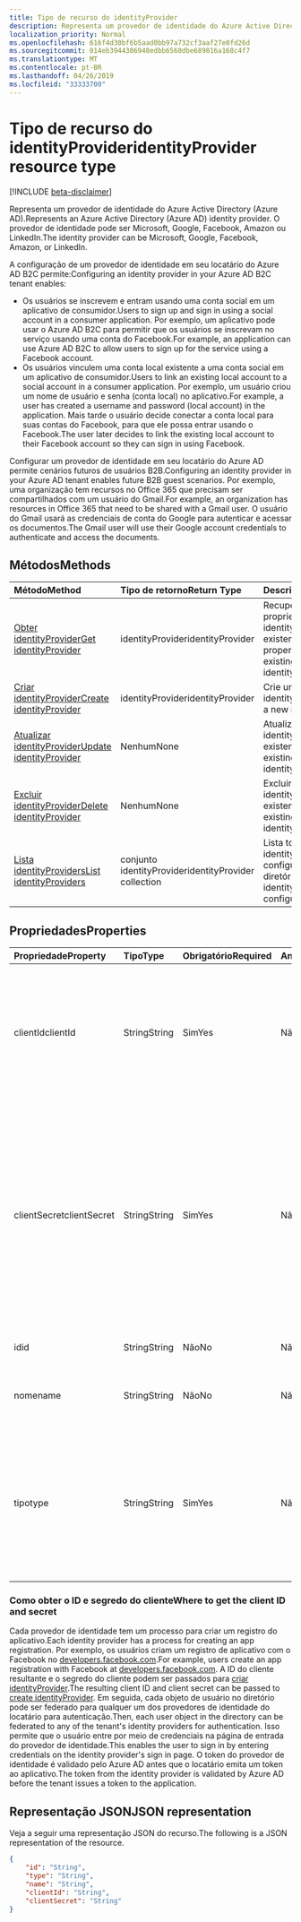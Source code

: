 ```yaml
---
title: Tipo de recurso do identityProvider
description: Representa um provedor de identidade do Azure Active Directory (Azure AD). O provedor de identidade pode ser Microsoft, Google, Facebook, Amazon ou LinkedIn.
localization_priority: Normal
ms.openlocfilehash: 616f4d30bf6b5aad0bb97a732cf3aaf27e0fd26d
ms.sourcegitcommit: 014eb3944306948edbb6560dbe689816a168c4f7
ms.translationtype: MT
ms.contentlocale: pt-BR
ms.lasthandoff: 04/26/2019
ms.locfileid: "33333700"
---
```

# <a name="identityprovider-resource-type"></a><span data-ttu-id="1f098-104">Tipo de recurso do identityProvider</span><span class="sxs-lookup"><span data-stu-id="1f098-104">identityProvider resource type</span></span>

[!INCLUDE [beta-disclaimer](../../includes/beta-disclaimer.md)]

<span data-ttu-id="1f098-105">Representa um provedor de identidade do Azure Active Directory (Azure AD).</span><span class="sxs-lookup"><span data-stu-id="1f098-105">Represents an Azure Active Directory (Azure AD) identity provider.</span></span> <span data-ttu-id="1f098-106">O provedor de identidade pode ser Microsoft, Google, Facebook, Amazon ou LinkedIn.</span><span class="sxs-lookup"><span data-stu-id="1f098-106">The identity provider can be Microsoft, Google, Facebook, Amazon, or LinkedIn.</span></span>

<span data-ttu-id="1f098-107">A configuração de um provedor de identidade em seu locatário do Azure AD B2C permite:</span><span class="sxs-lookup"><span data-stu-id="1f098-107">Configuring an identity provider in your Azure AD B2C tenant enables:</span></span>

* <span data-ttu-id="1f098-108">Os usuários se inscrevem e entram usando uma conta social em um aplicativo de consumidor.</span><span class="sxs-lookup"><span data-stu-id="1f098-108">Users to sign up and sign in using a social account in a consumer application.</span></span> <span data-ttu-id="1f098-109">Por exemplo, um aplicativo pode usar o Azure AD B2C para permitir que os usuários se inscrevam no serviço usando uma conta do Facebook.</span><span class="sxs-lookup"><span data-stu-id="1f098-109">For example, an application can use Azure AD B2C to allow users to sign up for the service using a Facebook account.</span></span>
* <span data-ttu-id="1f098-110">Os usuários vinculem uma conta local existente a uma conta social em um aplicativo de consumidor.</span><span class="sxs-lookup"><span data-stu-id="1f098-110">Users to link an existing local account to a social account in a consumer application.</span></span> <span data-ttu-id="1f098-111">Por exemplo, um usuário criou um nome de usuário e senha (conta local) no aplicativo.</span><span class="sxs-lookup"><span data-stu-id="1f098-111">For example, a user has created a username and password (local account) in the application.</span></span> <span data-ttu-id="1f098-112">Mais tarde o usuário decide conectar a conta local para suas contas do Facebook, para que ele possa entrar usando o Facebook.</span><span class="sxs-lookup"><span data-stu-id="1f098-112">The user later decides to link the existing local account to their Facebook account so they can sign in using Facebook.</span></span>

<span data-ttu-id="1f098-113">Configurar um provedor de identidade em seu locatário do Azure AD permite cenários futuros de usuários B2B.</span><span class="sxs-lookup"><span data-stu-id="1f098-113">Configuring an identity provider in your Azure AD tenant enables future B2B guest scenarios.</span></span> <span data-ttu-id="1f098-114">Por exemplo, uma organização tem recursos no Office 365 que precisam ser compartilhados com um usuário do Gmail.</span><span class="sxs-lookup"><span data-stu-id="1f098-114">For example, an organization has resources in Office 365 that need to be shared with a Gmail user.</span></span> <span data-ttu-id="1f098-115">O usuário do Gmail usará as credenciais de conta do Google para autenticar e acessar os documentos.</span><span class="sxs-lookup"><span data-stu-id="1f098-115">The Gmail user will use their Google account credentials to authenticate and access the documents.</span></span>

## <a name="methods"></a><span data-ttu-id="1f098-116">Métodos</span><span class="sxs-lookup"><span data-stu-id="1f098-116">Methods</span></span>

| <span data-ttu-id="1f098-117">Método</span><span class="sxs-lookup"><span data-stu-id="1f098-117">Method</span></span>       | <span data-ttu-id="1f098-118">Tipo de retorno</span><span class="sxs-lookup"><span data-stu-id="1f098-118">Return Type</span></span>  |<span data-ttu-id="1f098-119">Descrição</span><span class="sxs-lookup"><span data-stu-id="1f098-119">Description</span></span>|
|:---------------|:--------|:----------|
|[<span data-ttu-id="1f098-120">Obter identityProvider</span><span class="sxs-lookup"><span data-stu-id="1f098-120">Get identityProvider</span></span>](../api/identityprovider-get.md) |<span data-ttu-id="1f098-121">identityProvider</span><span class="sxs-lookup"><span data-stu-id="1f098-121">identityProvider</span></span>|<span data-ttu-id="1f098-122">Recuperar as propriedades de um identityProvider existente.</span><span class="sxs-lookup"><span data-stu-id="1f098-122">Read properties of an existing identityProvider.</span></span>|
|[<span data-ttu-id="1f098-123">Criar identityProvider</span><span class="sxs-lookup"><span data-stu-id="1f098-123">Create identityProvider</span></span>](../api/identityprovider-post-identityproviders.md)|<span data-ttu-id="1f098-124">identityProvider</span><span class="sxs-lookup"><span data-stu-id="1f098-124">identityProvider</span></span>|<span data-ttu-id="1f098-125">Crie um novo identityProvider.</span><span class="sxs-lookup"><span data-stu-id="1f098-125">Create a new identityProvider.</span></span>|
|[<span data-ttu-id="1f098-126">Atualizar identityProvider</span><span class="sxs-lookup"><span data-stu-id="1f098-126">Update identityProvider</span></span>](../api/identityprovider-update.md)|<span data-ttu-id="1f098-127">Nenhum</span><span class="sxs-lookup"><span data-stu-id="1f098-127">None</span></span>|<span data-ttu-id="1f098-128">Atualize um identityProvider existente.</span><span class="sxs-lookup"><span data-stu-id="1f098-128">Update an existing identityProvider.</span></span>|
|[<span data-ttu-id="1f098-129">Excluir identityProvider</span><span class="sxs-lookup"><span data-stu-id="1f098-129">Delete identityProvider</span></span>](../api/identityprovider-delete.md)|<span data-ttu-id="1f098-130">Nenhum</span><span class="sxs-lookup"><span data-stu-id="1f098-130">None</span></span>|<span data-ttu-id="1f098-131">Excluir o identityProvider existente.</span><span class="sxs-lookup"><span data-stu-id="1f098-131">Delete an existing identityProvider.</span></span>|
|[<span data-ttu-id="1f098-132">Lista identityProviders</span><span class="sxs-lookup"><span data-stu-id="1f098-132">List identityProviders</span></span>](../api/identityprovider-list.md)|<span data-ttu-id="1f098-133">conjunto identityProvider</span><span class="sxs-lookup"><span data-stu-id="1f098-133">identityProvider collection</span></span>|<span data-ttu-id="1f098-134">Lista todos os identityProviders configurados do diretório.</span><span class="sxs-lookup"><span data-stu-id="1f098-134">List all identityProviders configured in a tenant.</span></span>|

## <a name="properties"></a><span data-ttu-id="1f098-135">Propriedades</span><span class="sxs-lookup"><span data-stu-id="1f098-135">Properties</span></span>

|<span data-ttu-id="1f098-136">Propriedade</span><span class="sxs-lookup"><span data-stu-id="1f098-136">Property</span></span>|<span data-ttu-id="1f098-137">Tipo</span><span class="sxs-lookup"><span data-stu-id="1f098-137">Type</span></span>|<span data-ttu-id="1f098-138">Obrigatório</span><span class="sxs-lookup"><span data-stu-id="1f098-138">Required</span></span>|<span data-ttu-id="1f098-139">Anulável</span><span class="sxs-lookup"><span data-stu-id="1f098-139">Nullable</span></span>|<span data-ttu-id="1f098-140">Descrição</span><span class="sxs-lookup"><span data-stu-id="1f098-140">Description</span></span>|
|:---------------|:--------|:--------|:--------|:----------|
|<span data-ttu-id="1f098-141">clientId</span><span class="sxs-lookup"><span data-stu-id="1f098-141">clientId</span></span>|<span data-ttu-id="1f098-142">String</span><span class="sxs-lookup"><span data-stu-id="1f098-142">String</span></span>|<span data-ttu-id="1f098-143">Sim</span><span class="sxs-lookup"><span data-stu-id="1f098-143">Yes</span></span>|<span data-ttu-id="1f098-144">Não</span><span class="sxs-lookup"><span data-stu-id="1f098-144">No</span></span>|<span data-ttu-id="1f098-145">ID do cliente para o aplicativo.</span><span class="sxs-lookup"><span data-stu-id="1f098-145">The client ID for the application.</span></span> <span data-ttu-id="1f098-146">Esta é a ID do cliente obtida ao registrar o aplicativo com o provedor de identidade.</span><span class="sxs-lookup"><span data-stu-id="1f098-146">This is the client ID obtained when registering the application with the identity provider.</span></span>|
|<span data-ttu-id="1f098-147">clientSecret</span><span class="sxs-lookup"><span data-stu-id="1f098-147">clientSecret</span></span>|<span data-ttu-id="1f098-148">String</span><span class="sxs-lookup"><span data-stu-id="1f098-148">String</span></span>|<span data-ttu-id="1f098-149">Sim</span><span class="sxs-lookup"><span data-stu-id="1f098-149">Yes</span></span>|<span data-ttu-id="1f098-150">Não</span><span class="sxs-lookup"><span data-stu-id="1f098-150">No</span></span>|<span data-ttu-id="1f098-151">O segredo do cliente para o aplicativo.</span><span class="sxs-lookup"><span data-stu-id="1f098-151">The client secret for the application.</span></span> <span data-ttu-id="1f098-152">Este é o segredo do cliente obtido ao registrar o aplicativo com o provedor de identidade.</span><span class="sxs-lookup"><span data-stu-id="1f098-152">This is the client secret obtained when registering the application with the identity provider.</span></span> <span data-ttu-id="1f098-153">Isso é somente para gravar.</span><span class="sxs-lookup"><span data-stu-id="1f098-153">This is write-only.</span></span> <span data-ttu-id="1f098-154">Uma operação de leitura retornará "\*\*\*\*".</span><span class="sxs-lookup"><span data-stu-id="1f098-154">A read operation will return "\*\*\*\*".</span></span>|
|<span data-ttu-id="1f098-155">id</span><span class="sxs-lookup"><span data-stu-id="1f098-155">id</span></span>|<span data-ttu-id="1f098-156">String</span><span class="sxs-lookup"><span data-stu-id="1f098-156">String</span></span>|<span data-ttu-id="1f098-157">Não</span><span class="sxs-lookup"><span data-stu-id="1f098-157">No</span></span>|<span data-ttu-id="1f098-158">Não</span><span class="sxs-lookup"><span data-stu-id="1f098-158">No</span></span>|<span data-ttu-id="1f098-159">O ID do provedor de identidade.</span><span class="sxs-lookup"><span data-stu-id="1f098-159">The ID of the identity provider.</span></span>|
|<span data-ttu-id="1f098-160">nome</span><span class="sxs-lookup"><span data-stu-id="1f098-160">name</span></span>|<span data-ttu-id="1f098-161">String</span><span class="sxs-lookup"><span data-stu-id="1f098-161">String</span></span>|<span data-ttu-id="1f098-162">Não</span><span class="sxs-lookup"><span data-stu-id="1f098-162">No</span></span>|<span data-ttu-id="1f098-163">Não</span><span class="sxs-lookup"><span data-stu-id="1f098-163">No</span></span>|<span data-ttu-id="1f098-164">O nome de exibição exclusivo do provedor de identidade.</span><span class="sxs-lookup"><span data-stu-id="1f098-164">The display name of the identity provider.</span></span>|
|<span data-ttu-id="1f098-165">tipo</span><span class="sxs-lookup"><span data-stu-id="1f098-165">type</span></span>|<span data-ttu-id="1f098-166">String</span><span class="sxs-lookup"><span data-stu-id="1f098-166">String</span></span>|<span data-ttu-id="1f098-167">Sim</span><span class="sxs-lookup"><span data-stu-id="1f098-167">Yes</span></span>|<span data-ttu-id="1f098-168">Não</span><span class="sxs-lookup"><span data-stu-id="1f098-168">No</span></span>|<span data-ttu-id="1f098-169">A identidade do provedor de identidade.</span><span class="sxs-lookup"><span data-stu-id="1f098-169">The identity provider type.</span></span> <span data-ttu-id="1f098-170">Deve ser um dos seguintes valores:</span><span class="sxs-lookup"><span data-stu-id="1f098-170">It must be one of the following values:</span></span> <ul><li/><span data-ttu-id="1f098-171">Microsoft</span><span class="sxs-lookup"><span data-stu-id="1f098-171">Microsoft</span></span><li/><span data-ttu-id="1f098-172">Google</span><span class="sxs-lookup"><span data-stu-id="1f098-172">Google</span></span><li/><span data-ttu-id="1f098-173">Amazon</span><span class="sxs-lookup"><span data-stu-id="1f098-173">Amazon</span></span><li/><span data-ttu-id="1f098-174">LinkedIn</span><span class="sxs-lookup"><span data-stu-id="1f098-174">LinkedIn</span></span><li/><span data-ttu-id="1f098-175">Facebook</span><span class="sxs-lookup"><span data-stu-id="1f098-175">Facebook</span></span></ul>|

### <a name="where-to-get-the-client-id-and-secret"></a><span data-ttu-id="1f098-176">Como obter o ID e segredo do cliente</span><span class="sxs-lookup"><span data-stu-id="1f098-176">Where to get the client ID and secret</span></span>

<span data-ttu-id="1f098-177">Cada provedor de identidade tem um processo para criar um registro do aplicativo.</span><span class="sxs-lookup"><span data-stu-id="1f098-177">Each identity provider has a process for creating an app registration.</span></span> <span data-ttu-id="1f098-178">Por exemplo, os usuários criam um registro de aplicativo com o Facebook no [developers.facebook.com](https://developers.facebook.com/).</span><span class="sxs-lookup"><span data-stu-id="1f098-178">For example, users create an app registration with Facebook at [developers.facebook.com](https://developers.facebook.com/).</span></span> <span data-ttu-id="1f098-179">A ID do cliente resultante e o segredo do cliente podem ser passados para [criar identityProvider](../api/identityprovider-post-identityproviders.md).</span><span class="sxs-lookup"><span data-stu-id="1f098-179">The resulting client ID and client secret can be passed to [create identityProvider](../api/identityprovider-post-identityproviders.md).</span></span> <span data-ttu-id="1f098-180">Em seguida, cada objeto de usuário no diretório pode ser federado para qualquer um dos provedores de identidade do locatário para autenticação.</span><span class="sxs-lookup"><span data-stu-id="1f098-180">Then, each user object in the directory can be federated to any of the tenant's identity providers for authentication.</span></span> <span data-ttu-id="1f098-181">Isso permite que o usuário entre por meio de credenciais na página de entrada do provedor de identidade.</span><span class="sxs-lookup"><span data-stu-id="1f098-181">This enables the user to sign in by entering credentials on the identity provider's sign in page.</span></span> <span data-ttu-id="1f098-182">O token do provedor de identidade é validado pelo Azure AD antes que o locatário emita um token ao aplicativo.</span><span class="sxs-lookup"><span data-stu-id="1f098-182">The token from the identity provider is validated by Azure AD before the tenant issues a token to the application.</span></span>

## <a name="json-representation"></a><span data-ttu-id="1f098-183">Representação JSON</span><span class="sxs-lookup"><span data-stu-id="1f098-183">JSON representation</span></span>

<span data-ttu-id="1f098-184">Veja a seguir uma representação JSON do recurso.</span><span class="sxs-lookup"><span data-stu-id="1f098-184">The following is a JSON representation of the resource.</span></span>

<!-- {
  "blockType": "resource",
  "@odata.type": "microsoft.graph.IdentityProvider"
} -->

```json
{
    "id": "String",
    "type": "String",
    "name": "String",
    "clientId": "String",
    "clientSecret": "String"
}
```
